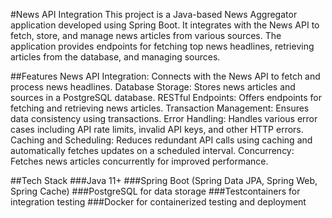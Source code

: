 
#News API Integration
This project is a Java-based News Aggregator application developed using Spring Boot. 
It integrates with the News API to fetch, store, and manage news articles from various sources. 
The application provides endpoints for fetching top news headlines, retrieving articles from the database, and managing sources.

##Features
News API Integration: Connects with the News API to fetch and process news headlines.
Database Storage: Stores news articles and sources in a PostgreSQL database.
RESTful Endpoints: Offers endpoints for fetching and retrieving news articles.
Transaction Management: Ensures data consistency using transactions.
Error Handling: Handles various error cases including API rate limits, invalid API keys, and other HTTP errors.
Caching and Scheduling: Reduces redundant API calls using caching and automatically fetches updates on a scheduled interval.
Concurrency: Fetches news articles concurrently for improved performance.

##Tech Stack
###Java 11+
###Spring Boot (Spring Data JPA, Spring Web, Spring Cache)
###PostgreSQL for data storage
###Testcontainers for integration testing
###Docker for containerized testing and deployment